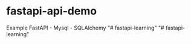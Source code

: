 # fastapi-api-demo
Example FastAPI - Mysql - SQLAlchemy
"# fastapi-learning" 
"# fastapi-learning" 
